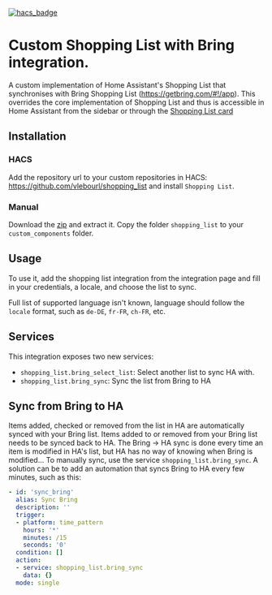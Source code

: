 [![hacs_badge](https://img.shields.io/badge/HACS-Custom-orange.svg)](https://github.com/custom-components/hacs)

# Custom Shopping List with Bring integration.

A custom implementation of Home Assistant's Shopping List that synchronises with Bring Shopping List (https://getbring.com/#!/app). This overrides the core implementation of Shopping List and thus is accessible in Home Assistant from the sidebar or through the [Shopping List card](https://www.home-assistant.io/lovelace/shopping-list/)

## Installation

### HACS

Add the repository url to your custom repositories in HACS: https://github.com/vlebourl/shopping_list
and install `Shopping List`.

### Manual

Download the [zip](https://github.com/vlebourl/custom_shopping_list/archive/main.zip) and extract it. Copy the folder `shopping_list` to your `custom_components` folder.

## Usage

To use it, add the shopping list integration from the integration page and fill in your credentials, a locale, and choose the list to sync.

Full list of supported language isn't known, language should follow the `locale` format, such as `de-DE`, `fr-FR`, `ch-FR`, etc.

## Services

This integration exposes two new services: 
* `shopping_list.bring_select_list`: Select another list to sync HA with.
* `shopping_list.bring_sync`: Sync the list from Bring to HA

## Sync from Bring to HA

Items added, checked or removed from the list in HA are automatically synced with your Bring list. Items added to or removed from your Bring list needs to be synced back to HA. The Bring -> HA sync is done every time an item is modified in HA's list, but HA has no way of knowing when Bring is modified... To manually sync, use the service `shopping_list.bring_sync`. A solution can be to add an automation that syncs Bring to HA every few minutes, such as this:
```yaml
- id: 'sync_bring'
  alias: Sync Bring
  description: ''
  trigger:
  - platform: time_pattern
    hours: '*'
    minutes: /15
    seconds: '0'
  condition: []
  action:
  - service: shopping_list.bring_sync
    data: {}
  mode: single
```

## 
